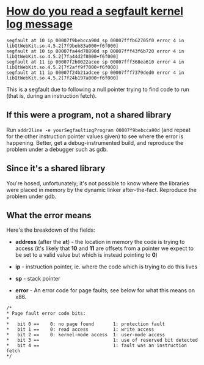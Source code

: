 # [How do you read a segfault kernel log message](http://stackoverflow.com/questions/2179403/how-do-you-read-a-segfault-kernel-log-message)

```
segfault at 10 ip 00007f9bebcca90d sp 00007fffb62705f0 error 4 in libQtWebKit.so.4.5.2[7f9beb83a000+f6f000]
segfault at 10 ip 00007fa44d78890d sp 00007fff43f6b720 error 4 in libQtWebKit.so.4.5.2[7fa44d2f8000+f6f000]
segfault at 11 ip 00007f2b0022acee sp 00007fff368ea610 error 4 in libQtWebKit.so.4.5.2[7f2aff9f7000+f6f000]
segfault at 11 ip 00007f24b21adcee sp 00007fff7379ded0 error 4 in libQtWebKit.so.4.5.2[7f24b197a000+f6f000]
```

This is a segfault due to following a null pointer trying to find code to run \(that is, during an instruction fetch\).

## If this were a program, not a shared library

Run `addr2line -e yourSegfaultingProgram 00007f9bebcca90d` \(and repeat for the other instruction pointer values given\) to see where the error is happening. Better, get a debug-instrumented build, and reproduce the problem under a debugger such as gdb.

## Since it's a shared library

You're hosed, unfortunately; it's not possible to know where the libraries were placed in memory by the dynamic linker after-the-fact. Reproduce the problem under gdb.

## What the error means

Here's the breakdown of the fields:

* **address** \(after the **at**\) - the location in memory the code is trying to access \(it's likely that **10** and **11** are offsets from a pointer we expect to be set to a valid value but which is instead pointing to **0**\)

* **ip** - instruction pointer, ie. where the code which is trying to do this lives

* **sp** - stack pointer

* **error** - An error code for page faults; see below for what this means on x86.

```
/*
* Page fault error code bits:
*
*   bit 0 ==    0: no page found       1: protection fault
*   bit 1 ==    0: read access         1: write access
*   bit 2 ==    0: kernel-mode access  1: user-mode access
*   bit 3 ==                           1: use of reserved bit detected
*   bit 4 ==                           1: fault was an instruction fetch
*/
```



